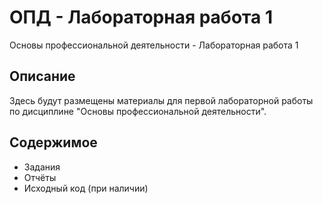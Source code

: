 # ОПД - Лабораторная работа 1

Основы профессиональной деятельности - Лабораторная работа 1

## Описание
Здесь будут размещены материалы для первой лабораторной работы по дисциплине "Основы профессиональной деятельности".

## Содержимое
- Задания
- Отчёты
- Исходный код (при наличии)